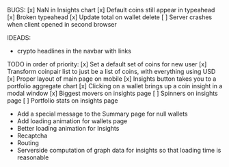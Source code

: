 BUGS:
[x] NaN in Insights chart
[x] Default coins still appear in typeahead
[x] Broken typeahead
[x] Update total on wallet delete
[ ] Server crashes when client opened in second browser

IDEADS:
* crypto headlines in the navbar with links

TODO in order of priority:
[x] Set a default set of coins for new user
[x] Transform coinpair list to just be a list of coins, with everything using USD
[x] Proper layout of main page on mobile
[x] Insights button takes you to a portfolio aggregate chart
[x] Clicking on a wallet brings up a coin insight in a modal window
[x] Biggest movers on insights page
[ ] Spinners on insights page
[ ] Portfolio stats on insights page
* Add a special message to the Summary page for null wallets
* Add loading animation for wallets page
* Better loading animation for Insights
* Recaptcha
* Routing
* Serverside computation of graph data for insights so that loading time is reasonable
